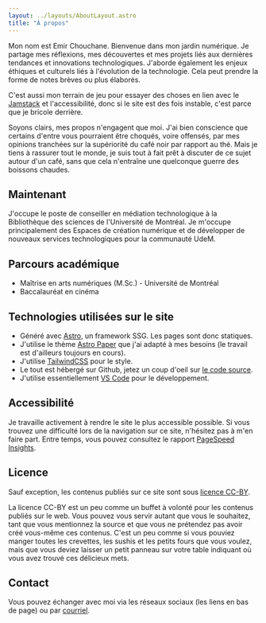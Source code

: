 ```yaml
---
layout: ../layouts/AboutLayout.astro
title: "À propos"
---
```


Mon nom est Emir Chouchane. Bienvenue dans mon jardin numérique. 
Je partage mes réflexions, mes découvertes et mes projets liés aux dernières tendances et innovations technologiques. J'aborde également les enjeux éthiques et culturels liés à l'évolution de la technologie. Cela peut prendre la forme de notes brèves ou plus élaborés.

C'est aussi mon terrain de jeu pour essayer des choses en lien avec le [Jamstack](https://jamstack.org/) et l'accessibilité, donc si le site est des fois instable, c'est parce que je bricole derrière.

Soyons clairs, mes propos n'engagent que moi. J'ai bien conscience que certains d'entre vous pourraient être choqués, voire offensés, par mes opinions tranchées sur la supériorité du café noir par rapport au thé. Mais je tiens à rassurer tout le monde, je suis tout à fait prêt à discuter de ce sujet autour d'un café, sans que cela n'entraîne une quelconque guerre des boissons chaudes.

## Maintenant
J'occupe le poste de conseiller en médiation technologique à la Bibliothèque des sciences de l'Université de Montréal. Je m'occupe principalement des Espaces de création numérique et de développer de nouveaux services technologiques pour la communauté UdeM.

## Parcours académique
- Maîtrise en arts numériques (M.Sc.) - Université de Montréal
- Baccalauréat en cinéma

## Technologies utilisées sur le site
- Généré avec [Astro](https://astro.build), un framework SSG. Les pages sont donc statiques.
- J'utilise le thème [Astro Paper](https://github.com/satnaing/astro-paper) que j'ai adapté à mes besoins (le travail est d'ailleurs toujours en cours).
- J'utilise [TailwindCSS](https://tailwindcss.com/) pour le style. 
- Le tout est hébergé sur Github, jetez un coup d'oeil sur [le code source](https://github.com/emirgc/echouchane).
- J'utilise essentiellement [VS Code](https://code.visualstudio.com/) pour le développement. 

## Accessibilité
Je travaille activement à rendre le site le plus accessible possible. Si vous trouvez une difficulté lors de la navigation sur ce site, n'hésitez pas à m'en faire part. Entre temps, vous pouvez consultez le rapport [PageSpeed Insights](https://pagespeed.web.dev/analysis/https-echouchane-com/jromy90t76?form_factor=desktop).

## Licence
Sauf exception, les contenus publiés sur ce site sont sous [licence CC-BY](https://creativecommons.org/licenses/by/4.0/deed.fr).

La licence CC-BY est un peu comme un buffet à volonté pour les contenus publiés sur le web. Vous pouvez vous servir autant que vous le souhaitez, tant que vous mentionnez la source et que vous ne prétendez pas avoir créé vous-même ces contenus. C'est un peu comme si vous pouviez manger toutes les crevettes, les sushis et les petits fours que vous voulez, mais que vous deviez laisser un petit panneau sur votre table indiquant où vous avez trouvé ces délicieux mets.

## Contact
Vous pouvez échanger avec moi via les réseaux sociaux (les liens en bas de page)
ou par [courriel](mailto:emir@echouchane.com).
